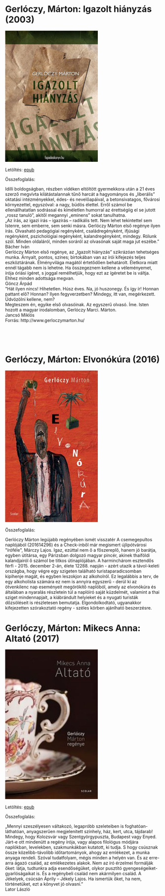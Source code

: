 # <a name="id_1470">Gerlóczy, Márton: Igazolt hiányzás (2003)</a>
<img src="https://github.com/BercziSandor/calibre_lib/raw/main/Gerloczy%2C%20Marton/Igazolt%20hianyzas%20%281470%29/cover.jpg" alt="cover" width="300"/>

Letöltés: [epub](https://github.com/BercziSandor/calibre_lib/raw/main/Gerloczy%2C%20Marton/Igazolt%20hianyzas%20%281470%29/Igazolt%20hianyzas%20-%20Gerloczy%2C%20Marton.epub)

Összefoglalás:
<div>
<p>Idilli ​boldogságban, részben vidéken eltöltött gyermekkora után a 21 éves szerző megvívta kilátástalannak tűnő harcát a hagyományos és „liberális” oktatási intézményekkel, édes- és nevelőapáival, a betonsivatagos, fővárosi környezettel, egyszóval: a nagy, büdös élettel. Erről számol be ellenállhatatlan sodrással és kíméletlen humorral az érettségiig el se jutott „rossz tanuló”, akitől megannyi „eminens” sokat tanulhatna.<br>„Az írás, az igazi írás – igazírás – radikális tett. Nem lehet tekintettel sem Istenre, sem emberre, sem senki másra. Gerlóczy Márton első regénye ilyen írás. Olvasható pedagógiai regényként, családregényként, ifjúsági regényként, pszichológiai regényként, kalandregényként, mindegy. Rólunk szól. Minden oldaláról, minden soráról az olvasónak saját maga jut eszébe.”<br>Bächer Iván<br>Gerlóczy Márton első regénye, az „Igazolt hiányzás” szikrázóan tehetséges munka. Árnyalt, pontos, színes; birtokában van az írói kifejezés teljes eszköztárának. Élményvilága magától értetődően behatárolt. Életkora miatt ennél tágabb nem is lehetne. Ha összegeznem kellene a véleményemet, írója óriási ígéret, s joggal remélhetjük, hogy ezt az ígéretet be is váltja. Ehhez minden adottsága megvan.<br>Göncz Árpád<br>"Hát ilyen nincs! Hihetetlen. Húsz éves. Na, jó huszonegy. És így ír! Honnan pattant elő? Honnan? Ilyen fegyverzetben? Mindegy, itt van, megérkezett. Üdvözölni kellene, nem?<br>Megteszem én, egyike első olvasóinak. Az egyszerű olvasó. Íme. Isten hozott a magyar irodalomban, Gerlóczy Marci. Márton.<br>Jancsó Miklós <br>Forrás: http://www.gerloczymarton.hu/</p>
<p> </p>
<p> </p></div>

# <a name="id_1468">Gerlóczy, Márton: Elvonókúra (2016)</a>
<img src="https://github.com/BercziSandor/calibre_lib/raw/main/Gerloczy%2C%20Marton/Elvonokura%20%281468%29/cover.jpg" alt="cover" width="300"/>

Összefoglalás:
<p class="description">Gerlóczy Márton legújabb regényében ismét visszatér A csemegepultos naplójából (201614296) és a Check-inből már megismert újlipótvárosi "íróféle", Márczy Lajos. Igaz, ezúttal nem ő a főszereplő, hanem jó barátja, egyben útitársa, egy Párizsban dolgozó magyar pincér, akinek thaiföldi kalandjairól ő számol be titkos útinaplójában. A harminchárom esztendős férfi - 2015. december 2-án, élete 12288. napján - azért utazik a távol-keleti országba, hogy végre egy szigeten található turistaparadicsomban kipihenje magát, és egyben leszokjon az alkoholról. Ez legalábbis a terv, de egy alkoholista számára ez nem is annyira egyszerű - derül ki az ötvenkilenc nap eseményeit megörökítő naplóból, amely az elvonókúra és általában a nyaralás részletein túl a naplóíró saját küzdelmét, valamint a thai sziget mindennapjait, a kiábrándult helyieket és a nyugati turisták dőzsöléseit is részletesen bemutatja. Elgondolkodtató, ugyanakkor kifejezetten szórakoztató regény - széles körben ajánlható beszerzésre.</p>

# <a name="id_1469">Gerlóczy, Márton: Mikecs Anna: Altató (2017)</a>
<img src="https://github.com/BercziSandor/calibre_lib/raw/main/Gerloczy%2C%20Marton/Mikecs%20Anna_%20Altato%20%281469%29/cover.jpg" alt="cover" width="300"/>

Letöltés: [epub](https://github.com/BercziSandor/calibre_lib/raw/main/Gerloczy%2C%20Marton/Mikecs%20Anna_%20Altato%20%281469%29/Mikecs%20Anna_%20Altato%20-%20Gerloczy%2C%20Marton.epub)

Összefoglalás:
<div>
<p>„Mennyi szeszélyesen váltakozó, legapróbb szeleteiben is foghatóan-láthatóan, anyagszerűen megjelenített színhely, ház, kert, utca, tájdarab! Mindegy, hogy Kolozsvár vagy Szentgyörgypuszta, Budapest vagy Enyed. Járt-e ott mindenütt a regény írója, vagy alapos filológus módjára naplókban, levelekben, szakmunkákban kutatott, ki tudja. S hogy csúsznak össze közelibb-távolibb időtartományok, ahogy az emlékezet, a munka anyaga rendeli. Szóval tudatfolyam, mégis minden a helyén van. És az erre-arra ágazó család, az emlékezetes alakok. Nem az író érzelmei formálják őket: látja, tudtunkra adja esendőségüket, olykor pusztító gyengeségeiket-gyarlóságaikat is. És a regénybeli család nem akármilyen család. A Jékelyek, csúcsán Áprily – Jékely Lajos. Ha ismertük őket, ha nem, történetüket, ezt a könyvet jó olvasni.”<br>Lator László</p></div>

